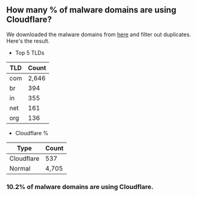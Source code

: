 ## How many % of malware domains are using Cloudflare?


We downloaded the malware domains from [here](https://urlhaus.abuse.ch) and filter out duplicates.
Here's the result.


[//]: # (start replacement)


- Top 5 TLDs

| TLD | Count |
| --- | --- |
| com | 2,646 |
| br | 394 |
| in | 355 |
| net | 161 |
| org | 136 |


- Cloudflare %

| Type | Count |
| --- | --- |
| Cloudflare | 537 |
| Normal | 4,705 |


### 10.2% of malware domains are using Cloudflare.